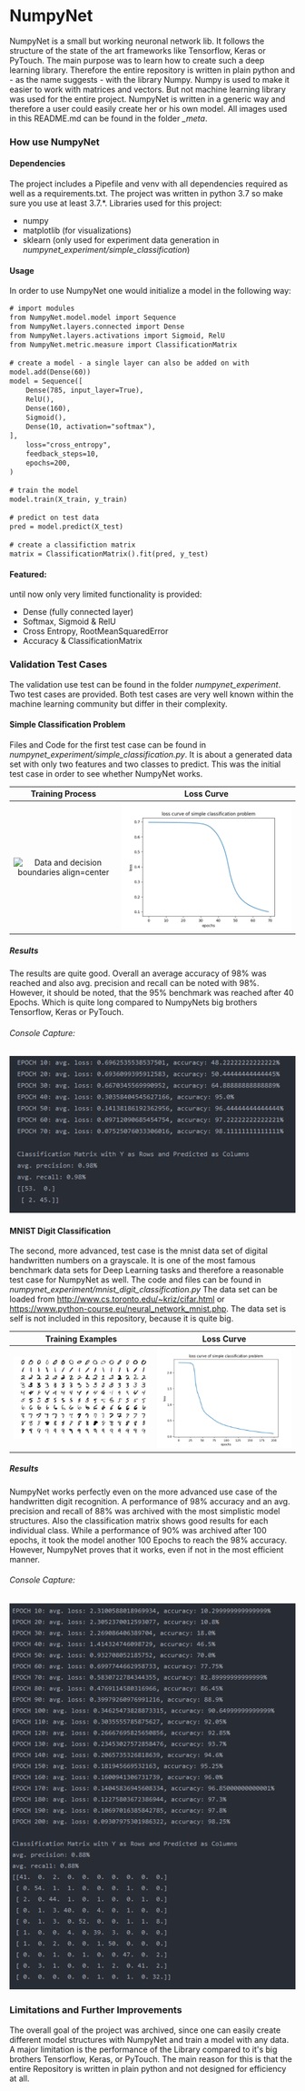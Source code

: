 # NumpyNet
NumpyNet is a small but working neuronal network lib. It follows the structure of the state of the art frameworks
like Tensorflow, Keras or PyTouch. The main purpose was to learn how to create such a deep learning library. Therefore the entire repository is written in plain python and - as the name suggests - with the library Numpy. Numpy is used to make it easier to work with matrices and vectors. But not machine learning library was used for the entire project. NumpyNet is written in a generic way and therefore a user could easily create her or his own model. All images used in this README.md can be found in the folder *_meta*.

### How use NumpyNet

#### Dependencies
The project includes a Pipefile and venv with all dependencies required as well as a requirements.txt. The project was written in python 3.7 so make sure you use at least 3.7.*. Libraries used for this project:

- numpy
- matplotlib (for visualizations)
- sklearn (only used for experiment data generation in *numpynet_experiment/simple_classification*)

#### Usage
In order to use NumpyNet one would initialize a model in the following way:
```
# import modules
from NumpyNet.model.model import Sequence
from NumpyNet.layers.connected import Dense
from NumpyNet.layers.activations import Sigmoid, RelU
from NumpyNet.metric.measure import ClassificationMatrix

# create a model - a single layer can also be added on with model.add(Dense(60))
model = Sequence([
    Dense(785, input_layer=True),
    RelU(),
    Dense(160),
    Sigmoid(),
    Dense(10, activation="softmax"),
],
    loss="cross_entropy",
    feedback_steps=10,
    epochs=200,
)

# train the model
model.train(X_train, y_train)

# predict on test data
pred = model.predict(X_test)

# create a classifiction matrix
matrix = ClassificationMatrix().fit(pred, y_test)

```
#### Featured:
until now only very limited functionality is provided:
- Dense (fully connected layer)
- Softmax, Sigmoid & RelU
- Cross Entropy, RootMeanSquaredError
- Accuracy & ClassificationMatrix

### Validation Test Cases
The validation use test can be found in the folder *numpynet_experiment*. Two test cases are provided. Both test cases are very well known within the machine learning community but differ in their complexity.

#### Simple Classification Problem
Files and Code for the first test case can be found in *numpynet_experiment/simple_classification.py*. It is about a generated data set with only two features and two classes to predict. This was the initial test case in order to see whether NumpyNet works.

Training Process             |  Loss Curve
:-------------------------:|:-------------------------:
![Data and decision boundaries align=center](_meta/training.gif)  |  ![loss graph align=center](_meta/simple_classification_loss.png)

##### Results
The results are quite good. Overall an average accuracy of 98% was reached and also avg. precision and recall can be noted with 98%. However, it should be noted, that the 95% benchmark was reached after 40 Epochs. Which is quite long compared to NumpyNets big brothers Tensorflow, Keras or PyTouch.

###### Console Capture:
![Data and decision boundaries align=center](_meta/simple_run.PNG)

#### MNIST Digit Classification
The second, more advanced, test case is the mnist data set of digital handwritten numbers on a grayscale. It is one of the most famous benchmark data sets for Deep Learning tasks and therefore a reasonable test case for NumpyNet as well. The code and files can be found in *numpynet_experiment/mnist_digit_classification.py* The data set can be loaded from http://www.cs.toronto.edu/~kriz/cifar.html or https://www.python-course.eu/neural_network_mnist.php. The data set is self is not included in this repository, because it is quite big. 

Training Examples             |  Loss Curve
:-------------------------:|:-------------------------:
![example images of mnist data set](_meta/MnistExamples.png)  |  ![loss graph align=center](_meta/mnist_loss.png)


##### Results
NumpyNet works perfectly even on the more advanced use case of the handwritten digit recognition. A performance of 98% accuracy and an avg. precision and recall of 88% was archived with the most simplistic model structures.
Also the classification matrix shows good results for each individual class. While a performance of 90% was archived after 100 epochs, it took the model another 100 Epochs to reach the 98% accuracy. However, NumpyNet proves that it works, even if not in the most efficient manner.

###### Console Capture:
![Data and decision boundaries align=center](_meta/minst_run.PNG)


### Limitations and Further Improvements

The overall goal of the project was archived, since one can easily create different model structures with NumpyNet and train a model with any data. A major limitation is the performance of the Library compared to it's big brothers Tensorflow, Keras, or PyTouch. The main reason for this is that the entire Repository is written in plain python and not designed for efficiency at all.


